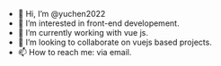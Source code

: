 - 👋 Hi, I’m @yuchen2022
- 👀 I’m interested in front-end developement.
- 🌱 I’m currently working with vue js.
- 💞️ I’m looking to collaborate on vuejs based projects.
- 📫 How to reach me: via email.

<!---
yuchen2022/yuchen2022 is a ✨ special ✨ repository because its `README.md` (this file) appears on your GitHub profile.
You can click the Preview link to take a look at your changes.
--->
